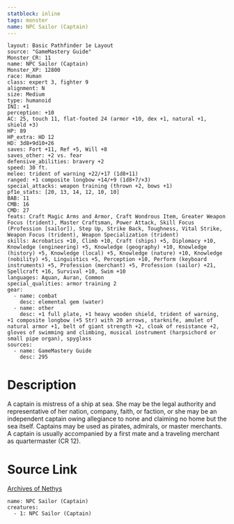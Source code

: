 ```yaml
---
statblock: inline
tags: monster
name: NPC Sailor (Captain)
---
```

```statblock
layout: Basic Pathfinder 1e Layout
source: "GameMastery Guide"
Monster_CR: 11
name: NPC Sailor (Captain)
Monster_XP: 12800
race: Human
class: expert 3, fighter 9
alignment: N
size: Medium
type: humanoid
INI: +1
perception: +10
AC: 25, touch 11, flat-footed 24 (armor +10, dex +1, natural +1, shield +3)
HP: 89
HP_extra: HD 12
HD: 3d8+9d10+26
saves: Fort +11, Ref +5, Will +8
saves_other: +2 vs. fear
defensive_abilities: bravery +2
speed: 30 ft.
melee: trident of warning +22/+17 (1d8+11)
ranged: +1 composite longbow +14/+9 (1d8+7/×3)
special_attacks: weapon training (thrown +2, bows +1)
pf1e_stats: [20, 13, 14, 12, 10, 10]
BAB: 11
CMB: 16
CMD: 27
feats: Craft Magic Arms and Armor, Craft Wondrous Item, Greater Weapon Focus (trident), Master Craftsman, Power Attack, Skill Focus (Profession [sailor]), Step Up, Strike Back, Toughness, Vital Strike, Weapon Focus (trident), Weapon Specialization (trident)
skills: Acrobatics +10, Climb +10, Craft (ships) +5, Diplomacy +10, Knowledge (engineering) +5, Knowledge (geography) +10, Knowledge (history) +5, Knowledge (local) +5, Knowledge (nature) +10, Knowledge (nobility) +5, Linguistics +5, Perception +10, Perform (keyboard instruments) +5, Profession (merchant) +5, Profession (sailor) +21, Spellcraft +16, Survival +10, Swim +10
languages: Aquan, Auran, Common
special_qualities: armor training 2
gear:
  - name: combat
    desc: elemental gem (water)
  - name: other
    desc: +1 full plate, +1 heavy wooden shield, trident of warning, +1 composite longbow (+5 Str) with 20 arrows, starknife, amulet of natural armor +1, belt of giant strength +2, cloak of resistance +2, gloves of swimming and climbing, musical instrument (harpsichord or small pipe organ), spyglass
sources:
  - name: GameMastery Guide
    desc: 295
```
# Description
A captain is mistress of a ship at sea. She may be the legal authority and representative of her nation, company, faith, or faction, or she may be an independent captain owing allegiance to none and claiming no home but the sea itself. Captains may be used as pirates, admirals, or master merchants. A captain is usually accompanied by a first mate and a traveling merchant as quartermaster (CR 12).
# Source Link
[Archives of Nethys](https://aonprd.com/NPCDisplay.aspx?ItemName=Sailor%20(Captain))
```encounter-table
name: NPC Sailor (Captain)
creatures:
  - 1: NPC Sailor (Captain)
```

